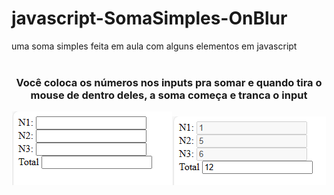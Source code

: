 # javascript-SomaSimples-OnBlur
uma soma simples feita em aula com alguns elementos em javascript
<br><br>
<div align="center">
  <h3>Você coloca os números nos inputs pra somar e quando tira o mouse de dentro deles, a soma começa e tranca o input</h3>
  <img src="ImagensGit/1.png"><img src="ImagensGit/2.png">
</div>
<br><br>
